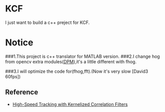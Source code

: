 # KCF
I just want to build a c++ preject for KCF.

# Notice
###1.This project is c++ translator for MATLAB version.
###2.I change hog from opencv extra modules([DPM](https://github.com/opencv/opencv_contrib/blob/master/modules/dpm/src/dpm_feature.cpp)),it's a little different with fhog.

###3.I will optimize the code for(fhog,fft).(Now it's very slow [David3 60fps])

Reference
----------
* [High-Speed Tracking with Kernelized Correlation Filters](http://www.robots.ox.ac.uk/~joao/circulant/)
